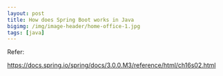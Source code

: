 ```yaml
---
layout: post
title: How does Spring Boot works in Java
bigimg: /img/image-header/home-office-1.jpg
tags: [java]
---
```









Refer:

https://docs.spring.io/spring/docs/3.0.0.M3/reference/html/ch16s02.html

